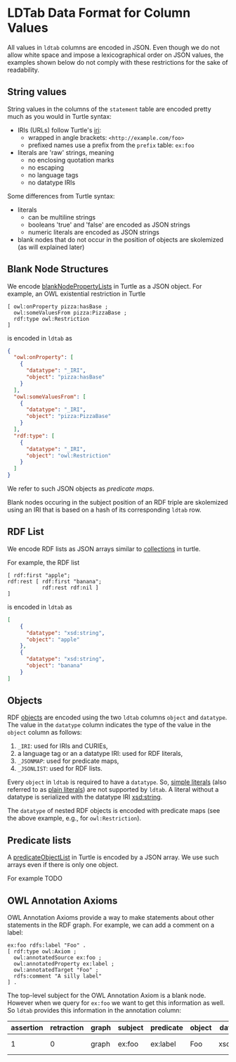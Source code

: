 # LDTab Data Format for Column Values 

All values in `ldtab` columns are encoded in JSON.
Even though we do not allow white space and impose a lexicographical order on JSON values,
the examples shown below do not comply with these restrictions for the sake of readability.

## String values

String values in the columns of the `statement` table are encoded pretty much as you would in Turtle syntax:

- IRIs (URLs) follow Turtle's [iri](https://www.w3.org/TR/turtle/#grammar-production-iri):
    - wrapped in angle brackets: `<http://example.com/foo>`
    - prefixed names use a prefix from the `prefix` table: `ex:foo`
- literals are 'raw' strings, meaning
    - no enclosing quotation marks
    - no escaping
    - no language tags
    - no datatype IRIs

Some differences from Turtle syntax:

- literals
    - can be multiline strings
    - booleans 'true' and 'false' are encoded as JSON strings
    - numeric literals are encoded as JSON strings
- blank nodes that do not occur in the position of objects are skolemized (as will explained later)

## Blank Node Structures

We encode [blankNodePropertyLists](https://www.w3.org/TR/turtle/#grammar-production-blankNodePropertyList) in Turtle as a JSON object.
For example, an OWL existential restriction in Turtle

```ttl
[ owl:onProperty pizza:hasBase ;
  owl:someValuesFrom pizza:PizzaBase ;
  rdf:type owl:Restriction
]
```

is encoded in `ldtab` as

```json
{
  "owl:onProperty": [
    {
      "datatype": "_IRI",
      "object": "pizza:hasBase"
    }
  ],
  "owl:someValuesFrom": [
    {
      "datatype": "_IRI",
      "object": "pizza:PizzaBase"
    }
  ],
  "rdf:type": [
    {
      "datatype": "_IRI",
      "object": "owl:Restriction"
    }
  ]
}
```

We refer to such JSON objects as *predicate maps*.

Blank nodes occuring in the subject position of an RDF triple are skolemized using an IRI that is based on a hash of its corresponding `ldtab` row.


## RDF List

We encode RDF lists as JSON arrays similar to [collections](https://www.w3.org/TR/turtle/#grammar-production-collection) in turtle.

For example, the RDF list

```ttl
[ rdf:first "apple";
rdf:rest [ rdf:first "banana";
           rdf:rest rdf:nil ]
]
```

is encoded in `ldtab` as

```json
[
    {
      "datatype": "xsd:string",
      "object": "apple"
    },
    {
      "datatype": "xsd:string",
      "object": "banana"
    }
]
```

## Objects

RDF [objects](https://www.w3.org/TR/turtle/#grammar-production-object) are encoded using the two `ldtab` columns `object` and `datatype`.
The value in the `datatype` column indicates the type of the value in the `object` column as follows:

1. `_IRI`: used for IRIs and CURIEs, 
2. a language tag or an a datatype IRI: used for RDF literals,
3. `_JSONMAP`: used for predicate maps,
4. `_JSONLIST`: used for RDF lists.

Every `object` in `ldtab` is required to have a `datatype`.
So, [simple literals](https://www.w3.org/TR/rdf11-concepts/#section-Graph-Literal) (also referred to as [plain literals](https://www.w3.org/TR/rdf-plain-literal/)) are not supported by `ldtab`.
A literal without a datatype is serialized with the datatype IRI [xsd:string](http://www.w3.org/2001/XMLSchema#string).

The `datatype` of nested RDF objects is encoded with predicate maps (see the above example, e.g., for `owl:Restriction`).


## Predicate lists

A [predicateObjectList](https://www.w3.org/TR/turtle/#grammar-production-predicateObjectList) in Turtle is encoded by a JSON array. We use such arrays even if there is only one object.

For example TODO


## OWL Annotation Axioms

OWL Annotation Axioms provide a way to make statements about other statements in the RDF graph.
For example, we can add a comment on a label:

```ttl
ex:foo rdfs:label "Foo" .
[ rdf:type owl:Axiom ;
  owl:annotatedSource ex:foo ;
  owl:annotatedProperty ex:label ;
  owl:annotatedTarget "Foo" ;
  rdfs:comment "A silly label"
] .
```

The top-level subject for the OWL Annotation Axiom is a blank node.
However when we query for `ex:foo` we want to get this information as well.
So `ldtab` provides this information in the annotation column:

assertion | retraction | graph | subject | predicate | object   | datatype   | annotation
----------|------------|-------|---------|-----------|----------|------------|------------
1         | 0          | graph | ex:foo  | ex:label  | Foo      | xsd:string | {"rdf:comment":[{"object":"A silly label", "datatype":"xsd:string"}],"datatype":"_JSON","meta":"owl:Axiom"}
